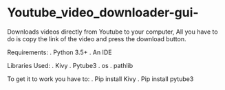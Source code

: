 # Youtube_video_downloader-gui-
Downloads videos directly from Youtube to your computer, All you have to do is copy the link of the video and press the download button. 

Requirements:
. Python 3.5+
. An IDE 

Libraries Used:
. Kivy
. Pytube3
. os 
. pathlib 

To get it to work you have to:
. Pip install Kivy
. Pip install pytube3
